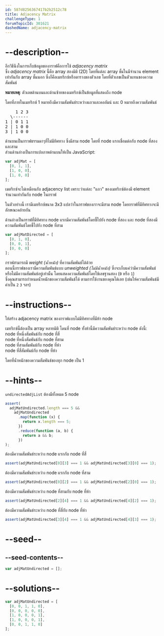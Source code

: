 ```yaml
---
id: 587d8256367417b2b2512c78
title: Adjacency Matrix
challengeType: 1
forumTopicId: 301621
dashedName: adjacency-matrix
---
```


# --description--

อีกวิธีนึงในการเก็บข้อมูลของกราฟคือการใช้ <dfn>adjacency matrix</dfn>  
ซึ่ง <dfn>adjacency matrix</dfn> นี้คือ array สองมิติ (2D) โดยที่แต่ละ array ชั้นในมีจำนวน element เท่ากันกับ array ชั้นนอก 
ซึ่งก็คือเมทริกซ์หรือตารางของตัวเลข โดยที่ตัวเลขเป็นตัวแทนของความสัมพันธ์

**หมายเหตุ**: ตัวเลขด้านบนและด้านซ้ายของเมทริกซ์เป็นข้อมูลที่แสดงถึง node  

โดยที่ภายในเมทริกซ์ 1 หมายถึงมีความสัมพันธ์ระหว่างแถวและคอลัมน์ และ 0 หมายถึงความสัมพันธ์

<pre>
    1 2 3
  \------
1 | 0 1 1
2 | 1 0 0
3 | 1 0 0
</pre>

ด้านบนเป็นกราฟธรรมดาๆที่ไม่มีทิศทาง ซึ่งมีสาม node โดยที่ node แรกเชื่อมต่อกับ node ที่สองและสาม  
ส่วนด้านล่างเป็นการแปลภาพด้านบนให้เป็น JavaScript:

```js
var adjMat = [
  [0, 1, 1],
  [1, 0, 0],
  [1, 0, 0]
];
```

เมตริกซ์จะไม่เหมือนกับ adjacency list เพราะว่าแต่ละ "แถว" ของเมทริกซ์ต้องมี element จำนวนเท่ากันกับ node ในกราฟ 

ในตัวอย่างนี้ เรามีเมทริกซ์ขนาด 3x3 แปลว่าในกราฟของเราจะมีสาม node โดยกราฟที่มีทิศทางจะมีลักษณะคล้ายกัน 

ด้านล่างเป็นกราฟทื่มีทิศทาง node แรกมีความสัมพันธ์โดยชี้ไปยัง node ที่สอง และ node ที่สองมีความสัมพันธ์โดยชี้ไปยัง node ที่สาม

```js
var adjMatDirected = [
  [0, 1, 0],
  [0, 0, 1],
  [0, 0, 0]
];
```

กราฟสามารถมี <dfn>weight (น้ำหนัก)</dfn> ที่ความสัมพันธ์ได้ด้วย  
ตอนนี้กราฟของเรามีความสัมพันธ์แบบ <dfn>unweighted (ไม่มีน้ำหนัก)</dfn> ซึ่งจะเก็บแค่ว่ามีความสัมพันธ์หรือไม่มีความสัมพันธ์อยู่เท่านั้น โดยแสดงความสัมพันธ์โดยใช้เลขฐานสอง (`0` หรือ `1`)  
ซึ่งคุณสามารถกำหนดน้ำหนักของความสัมพันธ์ได้ ตามการใช้งานของคุณได้เลย (เช่นให้ความสัมพันธ์มีค่าเป็น `2` `3` ฯลฯ)

# --instructions--

ให้สร้าง adjacency matrix ของกราฟแบบไม่มีทิศทางที่มีห้า node 

เมทริกซ์นี้ต้องเป็น array หลายมิติ โดนที่ node ทั้งห้านี้มีความสัมพันธ์ระหว่าง node ดังนี้:  
node ที่หนึ่งสัมพันธ์กับ node ที่สี่  
node ที่หนึ่งสัมพันธ์กับ node ที่สาม  
node ที่สามสัมพันธ์กับ node ที่ห้า  
node ที่สี่สัมพันธ์กับ node ที่ห้า 

โดยที่น้ำหนักของความสัมพันธ์ของทุก node เป็น 1

# --hints--

`undirectedAdjList` ต้องมีทั้งหมด 5 node

```js
assert(
  adjMatUndirected.length === 5 &&
    adjMatUndirected
      .map(function (x) {
        return x.length === 5;
      })
      .reduce(function (a, b) {
        return a && b;
      })
);
```

ต้องมีความสัมพันธ์ระหว่าง node แรกกับ node ที่สี่

```js
assert(adjMatUndirected[0][3] === 1 && adjMatUndirected[3][0] === 1);
```

ต้องมีความสัมพันธ์ระหว่าง node แรกกับ node ที่สาม

```js
assert(adjMatUndirected[0][2] === 1 && adjMatUndirected[2][0] === 1);
```

ต้องมีความสัมพันธ์ระหว่าง node ที่สามกับ node ที่ห้า

```js
assert(adjMatUndirected[2][4] === 1 && adjMatUndirected[4][2] === 1);
```

ต้องมีความสัมพันธ์ระหว่าง node ที่สี่กับ node ที่ห้า

```js
assert(adjMatUndirected[3][4] === 1 && adjMatUndirected[4][3] === 1);
```

# --seed--

## --seed-contents--

```js
var adjMatUndirected = [];
```

# --solutions--

```js
var adjMatUndirected = [
  [0, 0, 1, 1, 0],
  [0, 0, 0, 0, 0],
  [1, 0, 0, 0, 1],
  [1, 0, 0, 0, 1],
  [0, 0, 1, 1, 0]
];
```
